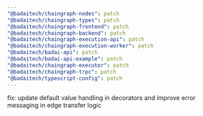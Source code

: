 ```yaml
---
"@badaitech/chaingraph-nodes": patch
"@badaitech/chaingraph-types": patch
"@badaitech/chaingraph-frontend": patch
"@badaitech/chaingraph-backend": patch
"@badaitech/chaingraph-execution-api": patch
"@badaitech/chaingraph-execution-worker": patch
"@badaitech/badai-api": patch
"@badaitech/badai-api-example": patch
"@badaitech/chaingraph-executor": patch
"@badaitech/chaingraph-trpc": patch
"@badaitech/typescript-config": patch
---
```


fix: update default value handling in decorators and improve error messaging in edge transfer logic
